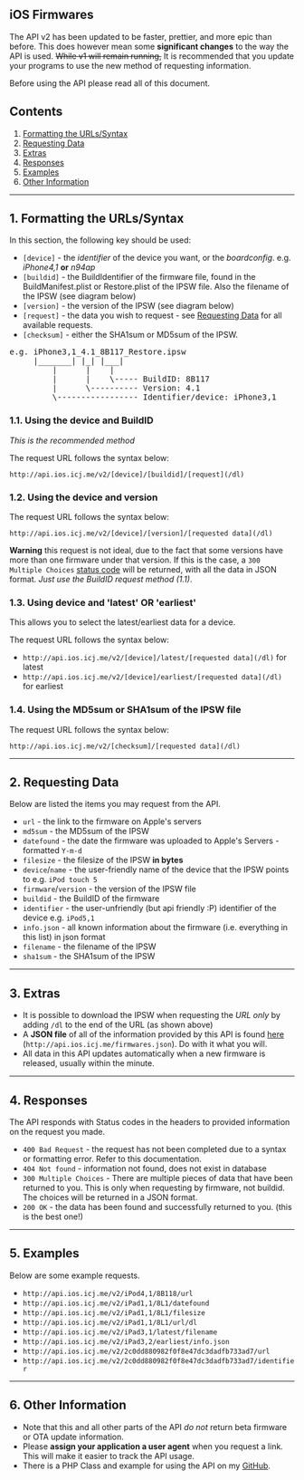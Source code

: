 ## iOS Firmwares

The API v2 has been updated to be faster, prettier, and more epic than before. This does however mean some **significant changes** to the way the API is used. <strike>While v1 will remain running,</strike> It is recommended that you update your programs to use the new method of requesting information.

Before using the API please read all of this document.

## Contents

1. [Formatting the URLs/Syntax](#formatting)
2. [Requesting Data](#requests)
3. [Extras](#extras)
4. [Responses](#responses)
5. [Examples](#examples)
6. [Other Information](#other)

---

## 1. Formatting the URLs/Syntax<a id="formatting"></a>

In this section, the following key should be used:

* `[device]` - the *identifier* of the device you want, or the *boardconfig*. e.g. _iPhone4,1_ **or** _n94ap_
* `[buildid]` - the BuildIdentifier of the firmware file, found in the BuildManifest.plist or Restore.plist of the IPSW file. Also the filename of the IPSW (see diagram below)
* `[version]` - the version of the IPSW (see diagram below)
* `[request]` - the data you wish to request - see [Requesting Data](#requests) for all available requests.
* `[checksum]` - either the SHA1sum or MD5sum of the IPSW.

<pre class="code" style="width: auto; min-width: auto;">
e.g. iPhone3,1_4.1_8B117_Restore.ipsw
     |_______| |_| |___|
         |      |    |
         |      |    \----- BuildID: 8B117
         |      \---------- Version: 4.1
         \----------------- Identifier/device: iPhone3,1
</pre>

### 1.1. Using the device and BuildID

_This is the recommended method_

The request URL follows the syntax below:

`http://api.ios.icj.me/v2/[device]/[buildid]/[request](/dl)`

### 1.2. Using the device and version

The request URL follows the syntax below:

`http://api.ios.icj.me/v2/[device]/[version]/[requested data](/dl)`

**Warning** this request is not ideal, due to the fact that some versions have more than one firmware under that version. If this is the case, a `300 Multiple Choices` [status code](#responses) will be returned, with all the data in JSON format. _Just use the BuildID request method (1.1)_.

### 1.3. Using device and 'latest' OR 'earliest'

This allows you to select the latest/earliest data for a device.

The request URL follows the syntax below:

* `http://api.ios.icj.me/v2/[device]/latest/[requested data](/dl)` for latest
* `http://api.ios.icj.me/v2/[device]/earliest/[requested data](/dl)` for earliest

### 1.4. Using the MD5sum or SHA1sum of the IPSW file

The request URL follows the syntax below:

`http://api.ios.icj.me/v2/[checksum]/[requested data](/dl)`

---

## 2. Requesting Data<a id="requests"></a>

Below are listed the items you may request from the API.

* `url` - the link to the firmware on Apple's servers
* `md5sum` - the MD5sum of the IPSW
* `datefound` - the date the firmware was uploaded to Apple's Servers - formatted `Y-m-d`
* `filesize` - the filesize of the IPSW **in bytes**
* `device`/`name` - the user-friendly name of the device that the IPSW points to e.g. `iPod touch 5`
* `firmware`/`version` - the version of the IPSW file
* `buildid` - the BuildID of the firmware
* `identifier` - the user-unfriendly (but api friendly :P) identifier of the device e.g. `iPod5,1`
* `info.json` - all known information about the firmware (i.e. everything in this list) in json format
* `filename` - the filename of the IPSW
* `sha1sum` - the SHA1sum of the IPSW

---

## 3. Extras<a id="extras"></a>

* It is possible to download the IPSW when requesting the _URL only_ by adding `/dl` to the end of the URL (as shown above)
* A **JSON file** of all of the information provided by this API is found [here](http://api.ios.icj.me/firmwares.json) (`http://api.ios.icj.me/firmwares.json`). Do with it what you will.
* All data in this API updates automatically when a new firmware is released, usually within the minute.

---

## 4. Responses<a id="responses"></a>

The API responds with Status codes in the headers to provided information on the request you made.

* `400 Bad Request` - the request has not been completed due to a syntax or formatting error. Refer to this documentation.
* `404 Not found` - information not found, does not exist in database
* `300 Multiple Choices` - There are multiple pieces of data that have been returned to you. This is only when requesting by firmware, not buildid. The choices will be returned in a JSON format.
* `200 OK` - the data has been found and successfully returned to you. (this is the best one!)

--- 

## 5. Examples<a id="examples"></a>

Below are some example requests.

* `http://api.ios.icj.me/v2/iPod4,1/8B118/url`
* `http://api.ios.icj.me/v2/iPad1,1/8L1/datefound`
* `http://api.ios.icj.me/v2/iPad1,1/8L1/filesize`
* `http://api.ios.icj.me/v2/iPad1,1/8L1/url/dl`
* `http://api.ios.icj.me/v2/iPad3,1/latest/filename`
* `http://api.ios.icj.me/v2/iPad3,2/earliest/info.json`
* `http://api.ios.icj.me/v2/2c0dd880982f0f8e47dc3dadfb733ad7/url`
* `http://api.ios.icj.me/v2/2c0dd880982f0f8e47dc3dadfb733ad7/identifier`

---

## 6. Other Information<a id="other"></a>

* Note that this and all other parts of the API _do not_ return beta firmware or OTA update information.
* Please **assign your application a user agent** when you request a link. This will make it easier to track the API usage.
* There is a PHP Class and example for using the API on my [GitHub](https://github.com/cj123/fwlinks-api).

